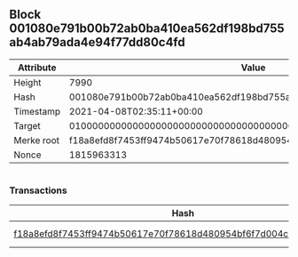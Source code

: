 ## Block 001080e791b00b72ab0ba410ea562df198bd755ab4ab79ada4e94f77dd80c4fd

Attribute | Value
--- | ---
Height | 7990
Hash | 001080e791b00b72ab0ba410ea562df198bd755ab4ab79ada4e94f77dd80c4fd
Timestamp | 2021-04-08T02:35:11+00:00
Target | 0100000000000000000000000000000000000000000000000000000000000000
Merke root | f18a8efd8f7453ff9474b50617e70f78618d480954bf6f7d004c9e5a35b5fe94
Nonce | 1815963313

```

```

### Transactions

Hash | Amount
--- | ---
[f18a8efd8f7453ff9474b50617e70f78618d480954bf6f7d004c9e5a35b5fe94](f18a8efd8f7453ff9474b50617e70f78618d480954bf6f7d004c9e5a35b5fe94.md) | 10.00000000 SKEPTI 
